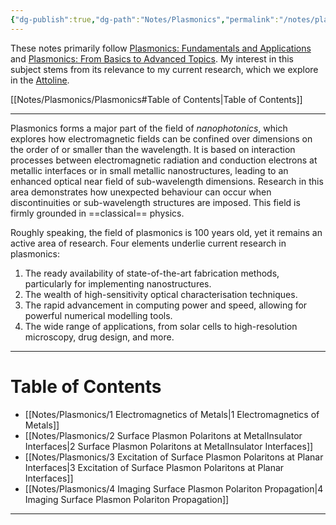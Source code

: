 ```yaml
---
{"dg-publish":true,"dg-path":"Notes/Plasmonics","permalink":"/notes/plasmonics/","dgShowBacklinks":"false","dgShowLocalGraph":true,"dgShowInlineTitle":true,"dgShowToc":"false","updated":"2025-02-05T13:55:54.000+01:00"}
---
```


These notes primarily follow [Plasmonics: Fundamentals and Applications](https://link.springer.com/book/10.1007/0-387-37825-1) and [Plasmonics: From Basics to Advanced Topics](https://link.springer.com/book/10.1007/978-3-642-28079-5). My interest in this subject stems from its relevance to my current research, which we explore in the [Attoline](https://ulp.ethz.ch/research/attoline.html).

[[Notes/Plasmonics/Plasmonics#Table of Contents\|Table of Contents]]

---

Plasmonics forms a major part of the field of _nanophotonics_, which explores how electromagnetic fields can be confined over dimensions on the order of or smaller than the wavelength. It is based on interaction processes between electromagnetic radiation and conduction electrons at metallic interfaces or in small metallic nanostructures, leading to an enhanced optical near field of sub-wavelength dimensions. Research in this area demonstrates how unexpected behaviour can occur when discontinuities or sub-wavelength structures are imposed. This field is firmly grounded in ==classical== physics.

Roughly speaking, the field of plasmonics is 100 years old, yet it remains an active area of research. Four elements underlie current research in plasmonics:
1. The ready availability of state-of-the-art fabrication methods, particularly for implementing nanostructures.
2. The wealth of high-sensitivity optical characterisation techniques.
3. The rapid advancement in computing power and speed, allowing for powerful numerical modelling tools.
4. The wide range of applications, from solar cells to high-resolution microscopy, drug design, and more.

---
# Table of Contents
- [[Notes/Plasmonics/1 Electromagnetics of Metals\|1 Electromagnetics of Metals]]
- [[Notes/Plasmonics/2 Surface Plasmon Polaritons at MetalInsulator Interfaces\|2 Surface Plasmon Polaritons at MetalInsulator Interfaces]]
- [[Notes/Plasmonics/3 Excitation of Surface Plasmon Polaritons at Planar Interfaces\|3 Excitation of Surface Plasmon Polaritons at Planar Interfaces]]
- [[Notes/Plasmonics/4 Imaging Surface Plasmon Polariton Propagation\|4 Imaging Surface Plasmon Polariton Propagation]]

---

